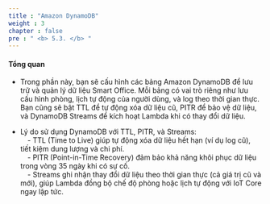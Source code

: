```yaml
---
title : "Amazon DynamoDB"
weight : 3
chapter : false
pre : " <b> 5.3. </b> "
---
```


#### Tổng quan

- Trong phần này, bạn sẽ cấu hình các bảng Amazon DynamoDB để lưu trữ và quản lý dữ liệu Smart Office. Mỗi bảng có vai trò riêng như lưu cấu hình phòng, lịch tự động của người dùng, và log theo thời gian thực. Bạn cũng sẽ bật TTL để tự động xóa dữ liệu cũ, PITR để bảo vệ dữ liệu, và DynamoDB Streams để kích hoạt Lambda khi có thay đổi dữ liệu.

- Lý do sử dụng DynamoDB với TTL, PITR, và Streams:
<br> &emsp;- TTL (Time to Live) giúp tự động xóa dữ liệu hết hạn (ví dụ log cũ), tiết kiệm dung lượng và chi phí.
<br> &emsp;-  PITR (Point-in-Time Recovery) đảm bảo khả năng khôi phục dữ liệu trong vòng 35 ngày khi có sự cố.
<br> &emsp;-  Streams ghi nhận thay đổi dữ liệu theo thời gian thực (cả giá trị cũ và mới), giúp Lambda đồng bộ chế độ phòng hoặc lịch tự động với IoT Core ngay lập tức.
    




